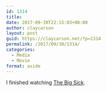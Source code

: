 ```yaml
---
id: 1314
title: 
date: 2017-09-30T22:15:03+00:00
author: claycarson
layout: post
guid: https://claycarson.net/?p=1314
permalink: /2017/09/30/1314/
categories:
  - Media
  - Movie
format: aside
---
```

I finished watching [The Big Sick](https://m.youtube.com/watch?v=PJmpSMRQhhs).
